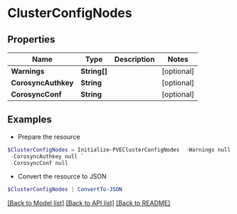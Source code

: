 # ClusterConfigNodes
## Properties

Name | Type | Description | Notes
------------ | ------------- | ------------- | -------------
**Warnings** | **String[]** |  | [optional] 
**CorosyncAuthkey** | **String** |  | [optional] 
**CorosyncConf** | **String** |  | [optional] 

## Examples

- Prepare the resource
```powershell
$ClusterConfigNodes = Initialize-PVEClusterConfigNodes  -Warnings null `
 -CorosyncAuthkey null `
 -CorosyncConf null
```

- Convert the resource to JSON
```powershell
$ClusterConfigNodes | ConvertTo-JSON
```

[[Back to Model list]](../README.md#documentation-for-models) [[Back to API list]](../README.md#documentation-for-api-endpoints) [[Back to README]](../README.md)

